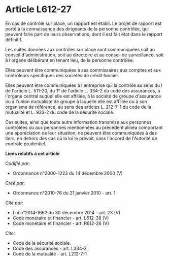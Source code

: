 # Article L612-27

En cas de contrôle sur place, un rapport est établi. Le projet de rapport est porté à la connaissance des dirigeants de la
personne contrôlée, qui peuvent faire part de leurs observations, dont il est fait état dans le rapport définitif. 

Les suites données aux contrôles sur place sont communiquées soit au conseil d'administration, soit au directoire et au
conseil de surveillance, soit à l'organe délibérant en tenant lieu, de la personne contrôlée. 

Elles peuvent être communiquées à ses commissaires aux comptes et aux contrôleurs spécifiques des sociétés de crédit
foncier. 

Elles peuvent être communiquées à l'entreprise qui la contrôle au sens du I de l'article L. 511-20, du 1° de l'article L.
334-2 du code des assurances, à l'organe central auquel elle est affiliée, à la société de groupe d'assurance ou à l'union
mutualiste de groupe à laquelle elle est affiliée ou à son organisme de référence, au sens des articles L. 212-7-1 du code de
la mutualité et L. 933-2 du code de la sécurité sociale. 

Ces suites, ainsi que toute autre information transmise aux personnes contrôlées ou aux personnes mentionnées au précédent
alinéa comportant une appréciation de leur situation, ne peuvent être communiquées à des tiers, en dehors des cas où la loi
le prévoit, sans l'accord de l'Autorité de contrôle prudentiel.

**Liens relatifs à cet article**

_Codifié par_:

  - Ordonnance n°2000-1223 du 14 décembre 2000 (V)

_Créé par_:

  - Ordonnance n°2010-76 du 21 janvier 2010 - art. 1

_Cité par_:

  - Loi n°2014-1662 du 30 décembre 2014 - art. 23 (V)
  - Code monétaire et financier - art. L612-38 (V)
  - Code monétaire et financier - art. R612-26 (V)

_Cite_:

  - Code de la sécurité sociale.
  - Code des assurances - art. L334-2
  - Code de la mutualité - art. L212-7-1

